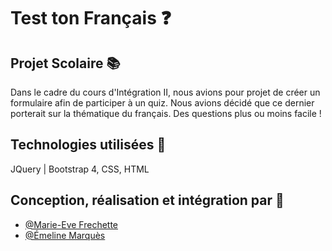# Test ton Français :question:

## Projet Scolaire 	:books:

Dans le cadre du cours d'Intégration II, nous avions pour projet de créer un formulaire afin de participer à un quiz. Nous avions décidé que ce dernier porterait sur la thématique du français. Des questions plus ou moins facile !

## Technologies utilisées :wrench:

JQuery  |  Bootstrap 4, CSS, HTML

## Conception, réalisation et intégration par :busts_in_silhouette:

- [@Marie-Eve Frechette](https://github.com/MareveD)
- [@Émeline Marquès](https://github.com/EmelineMarques)
